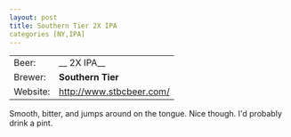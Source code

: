 ```yaml
---
layout: post
title: Southern Tier 2X IPA
categories [NY,IPA]
---
```


|          |                            |
|----------|----------------------------|
| Beer:    | __ 2X IPA__                |
| Brewer:  | __Southern Tier__          |
| Website: | <http://www.stbcbeer.com/> |

Smooth, bitter, and jumps around on the tongue. Nice though. I'd probably drink a pint.
